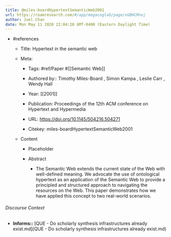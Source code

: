```yaml
---
title: @miles-boardHypertextSemanticWeb2001
url: https://roamresearch.com/#/app/megacoglab/page/xGBHCMnoj
author: Joel Chan
date: Mon May 11 2020 22:04:28 GMT-0400 (Eastern Daylight Time)
---
```


- #references

    - Title: Hypertext in the semantic web

    - Meta:

        - Tags: #ref/Paper #[[Semantic Web]]

        - Authored by::  Timothy Miles-Board ,  Simon Kampa ,  Leslie Carr ,  Wendy Hall

        - Year: [[2001]]

        - Publication: Proceedings of the 12th ACM conference on Hypertext and Hypermedia

        - URL: https://doi.org/10.1145/504216.504271

        - Citekey: miles-boardHypertextSemanticWeb2001

    - Content

        - Placeholder

        - Abstract

            - The Semantic Web extends the current state of the Web with well-defined meaning. We advocate the use of ontological hypertext as an application of the Semantic Web to provide a principled and structured approach to navigating the resources on the Web. This paper demonstrates how we have applied this concept to two real-world scenarios.

###### Discourse Context

- **Informs::** [QUE - Do scholarly synthesis infrastructures already exist.md](QUE - Do scholarly synthesis infrastructures already exist.md)
